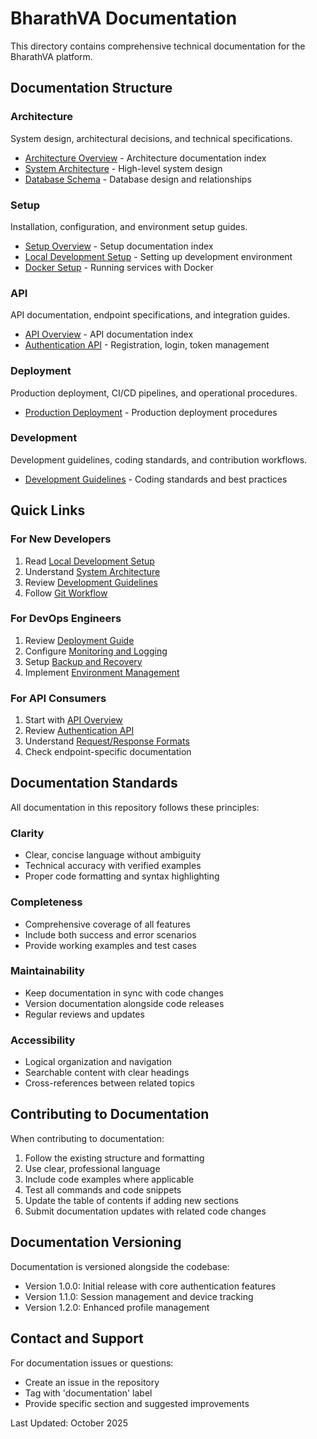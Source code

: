 # BharathVA Documentation

This directory contains comprehensive technical documentation for the BharathVA platform.

## Documentation Structure

### Architecture
System design, architectural decisions, and technical specifications.

- [Architecture Overview](architecture/README.md) - Architecture documentation index
- [System Architecture](architecture/system-architecture.md) - High-level system design
- [Database Schema](architecture/database-schema.md) - Database design and relationships

### Setup
Installation, configuration, and environment setup guides.

- [Setup Overview](setup/README.md) - Setup documentation index
- [Local Development Setup](setup/local-development.md) - Setting up development environment
- [Docker Setup](setup/docker-setup.md) - Running services with Docker

### API
API documentation, endpoint specifications, and integration guides.

- [API Overview](api/README.md) - API documentation index
- [Authentication API](api/authentication.md) - Registration, login, token management

### Deployment
Production deployment, CI/CD pipelines, and operational procedures.

- [Production Deployment](deployment/production-deployment.md) - Production deployment procedures

### Development
Development guidelines, coding standards, and contribution workflows.

- [Development Guidelines](development/guidelines.md) - Coding standards and best practices

## Quick Links

### For New Developers
1. Read [Local Development Setup](setup/local-development.md)
2. Understand [System Architecture](architecture/system-architecture.md)
3. Review [Development Guidelines](development/guidelines.md)
4. Follow [Git Workflow](development/git-workflow.md)

### For DevOps Engineers
1. Review [Deployment Guide](deployment/production-deployment.md)
2. Configure [Monitoring and Logging](deployment/monitoring.md)
3. Setup [Backup and Recovery](deployment/backup-recovery.md)
4. Implement [Environment Management](deployment/environment-management.md)

### For API Consumers
1. Start with [API Overview](api/overview.md)
2. Review [Authentication API](api/authentication.md)
3. Understand [Request/Response Formats](api/formats.md)
4. Check endpoint-specific documentation

## Documentation Standards

All documentation in this repository follows these principles:

### Clarity
- Clear, concise language without ambiguity
- Technical accuracy with verified examples
- Proper code formatting and syntax highlighting

### Completeness
- Comprehensive coverage of all features
- Include both success and error scenarios
- Provide working examples and test cases

### Maintainability
- Keep documentation in sync with code changes
- Version documentation alongside code releases
- Regular reviews and updates

### Accessibility
- Logical organization and navigation
- Searchable content with clear headings
- Cross-references between related topics

## Contributing to Documentation

When contributing to documentation:

1. Follow the existing structure and formatting
2. Use clear, professional language
3. Include code examples where applicable
4. Test all commands and code snippets
5. Update the table of contents if adding new sections
6. Submit documentation updates with related code changes

## Documentation Versioning

Documentation is versioned alongside the codebase:
- Version 1.0.0: Initial release with core authentication features
- Version 1.1.0: Session management and device tracking
- Version 1.2.0: Enhanced profile management

## Contact and Support

For documentation issues or questions:
- Create an issue in the repository
- Tag with 'documentation' label
- Provide specific section and suggested improvements

Last Updated: October 2025

